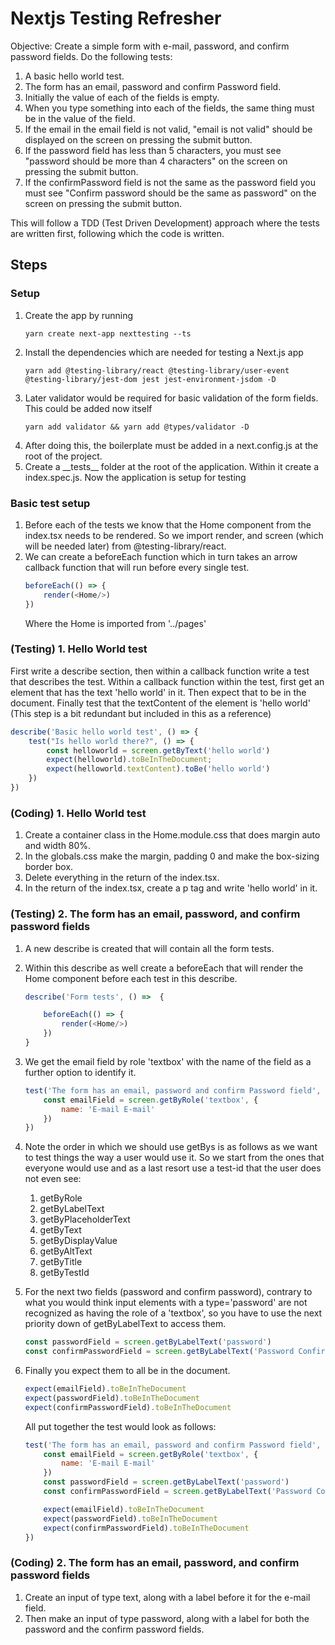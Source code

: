 # Nextjs Testing Refresher

Objective: Create a simple form with e-mail, password, and confirm password fields. Do the following tests:

1. A basic hello world test.
1. The form has an email, password and confirm Password field.
1. Initially the value of each of the fields is empty. 
1. When you type something into each of the fields, the same thing must be in the value of the field.
1. If the email in the email field is not valid, "email is not valid" should be displayed on the screen on pressing the submit button.
1. If the password field has less than 5 characters, you must see "password should be more than 4 characters" on the screen on pressing the submit button.
1. If the confirmPassword field is not the same as the password field you must see "Confirm password should be the same as password" on the screen on pressing the submit button.

This will follow a TDD (Test Driven Development) approach where the tests are written first, following which the code is written.

## Steps

### Setup

1. Create the app by running
    ```
    yarn create next-app nexttesting --ts
    ```
1. Install the dependencies which are needed for testing a Next.js app
    ```
    yarn add @testing-library/react @testing-library/user-event @testing-library/jest-dom jest jest-environment-jsdom -D
    ```
1. Later validator would be required for basic validation of the form fields. This could be added now itself
    ```
    yarn add validator && yarn add @types/validator -D
    ```
1. After doing this, the boilerplate must be added in a next.config.js at the root of the project. 
1. Create a \_\_tests__ folder at the root of the application. Within it create a index.spec.js. Now the application is setup for testing

### Basic test setup 

1. Before each of the tests we know that the Home component from the index.tsx needs to be rendered. So we import render, and screen (which will be needed later) from @testing-library/react.
1. We can create a beforeEach function which in turn takes an arrow callback function that will run before every single test.
    ```js
    beforeEach(() => {
        render(<Home/>)
    })
    ```
    Where the Home is imported from '../pages'

### (Testing) 1. Hello World test
First write a describe section, then within a callback function write a test that describes the test. Within a callback function within the test, first get an element that has the text 'hello world' in it. Then expect that to be in the document. Finally test that the textContent of the element is 'hello world' (This step is a bit redundant but included in this as a reference)

```js
describe('Basic hello world test', () => {
    test("Is hello world there?", () => {
        const helloworld = screen.getByText('hello world')
        expect(helloworld).toBeInTheDocument;
        expect(helloworld.textContent).toBe('hello world')
    })
})
```
### (Coding) 1. Hello World test

1. Create a container class in the Home.module.css that does margin auto and width 80%.
1. In the globals.css make the margin, padding 0 and make the box-sizing border box.
1. Delete everything in the return of the index.tsx.
1. In the return of the index.tsx, create a p tag and write 'hello world' in it. 

### (Testing) 2. The form has an email, password, and confirm password fields
1. A new describe is created that will contain all the form tests.
1. Within this describe as well create a beforeEach that will render the Home component before each test in this describe.
    ```js
    describe('Form tests', () =>  {

        beforeEach(() => {
            render(<Home/>)
        })
    }
    ```
1. We get the email field by role 'textbox' with the name of the field as a further option to identify it.
    ```js
    test('The form has an email, password and confirm Password field', () => {
        const emailField = screen.getByRole('textbox', {
            name: 'E-mail E-mail'
        })
    })
    ```
1. Note the order in which we should use getBys is as follows as we want to test things the way a user would use it. So we start from the ones that everyone would use and as a last resort use a test-id that the user does not even see:
    1. getByRole
    1. getByLabelText
    1. getByPlaceholderText
    1. getByText
    1. getByDisplayValue
    1. getByAltText
    1. getByTitle
    1. getByTestId

1. For the next two fields (password and confirm password), contrary to what you would think input elements with a type='password' are not recognized as having the role of a 'textbox', so you have to use the next priority down of getByLabelText to access them. 
    ```js
    const passwordField = screen.getByLabelText('password')
    const confirmPasswordField = screen.getByLabelText('Password Confirmation')
    ```
1. Finally you expect them to all be in the document.
    ```js
    expect(emailField).toBeInTheDocument
    expect(passwordField).toBeInTheDocument
    expect(confirmPasswordField).toBeInTheDocument
    ```
    All put together the test would look as follows:
    ```js
    test('The form has an email, password and confirm Password field', () => {
        const emailField = screen.getByRole('textbox', {
            name: 'E-mail E-mail'
        })
        const passwordField = screen.getByLabelText('password')
        const confirmPasswordField = screen.getByLabelText('Password Confirmation')

        expect(emailField).toBeInTheDocument
        expect(passwordField).toBeInTheDocument
        expect(confirmPasswordField).toBeInTheDocument
    })
    ```
### (Coding) 2. The form has an email, password, and confirm password fields

1. Create an input of type text, along with a label before it for the e-mail field.
1. Then make an input of type password, along with a label for both the password and the confirm password fields.
